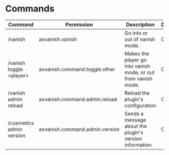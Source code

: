 # Commands

| Command                           | Permission                     | Description                                                    | Default |
|-----------------------------------|--------------------------------|----------------------------------------------------------------|---------|
| /vanish                           | axvanish.vanish                | Go into or out of vanish mode.                                 | OP      |
| /vanish toggle &lt;player>        | axvanish.command.toggle.other  | Makes the player go into vanish mode, or out from vanish mode. | OP      |
| /vanish admin reload              | axvanish.command.admin.reload  | Reload the plugin's configuration                              | OP      |
| /cosmetics admin version          | axvanish.command.admin.version | Sends a message about the plugin's version information.        | OP      |